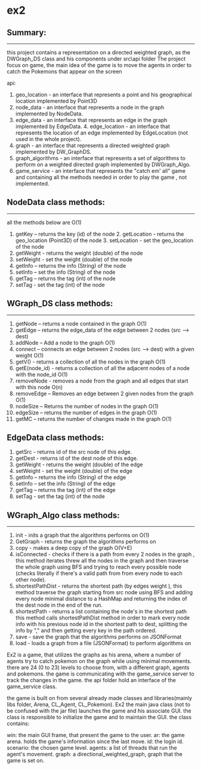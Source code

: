 # ex2

## Summary:
-------
this project contains a representation on a directed weighted graph, as the DWGraph_DS class and his components under src\api folder
The project focus on game, the main idea of the game is to move the agents in order to catch the Pokemons that appear on the screen

api:
1. geo_location - an interface that represents a  point and his geographical location implemented by Point3D
2. node_data - an interface that represents a node in the graph implemented by NodeData.
3. edge_data - an interface that represents an edge in the graph implemented by EdgeData.
4‫.‬ edge‫_‬location ‫-‬ an interface that represents the location of an edge implemented by EdgeLocation (not used in the whole project).
5. graph - an interface that represents a directed weighted graph implemented by DW_GraphDS.
6. graph_algorithms - an interface that represents a set of algorithms to perform on a weighted directed graph implemented by DWGraph_Algo.
7. game_service - an interface that represents the "catch em' all" game and containing all the methods needed in order to play the game , not implemented. 	
 

## NodeData class methods:
------ 
all the methods below are O(1)
1. getKey – returns the key (id) of the node 
2‫.‬ getLocation - returns the geo_location (Point3D) of the node
3‫.‬ setLocation - set the geo_location of the node
4. getWeight - returns the weight (double) of the node
5. setWeight - set the weight (double) of the node
6. getInfo  – returns the info (String) of the node
7. setInfo – set the info (String) of the node 
8. getTag – returns the tag (int) of the node 
9. setTag - set the tag (int) of the node

## WGraph_DS class methods: 
-----
1. getNode – returns a node contained in the graph O(1)
2. getEdge – returns the edge_data of the edge between 2 nodes (src --> dest)
3. addNode – Add a node to the graph O(1)
4. connect – connects an edge between 2 nodes (src --> dest) with a given weight O(1)
5. getV() - returns a collection of all the nodes in the graph O(1)
6. getE(node_id) - returns a collection of all the adjacent nodes of a node with the node_id O(1)
7. removeNode -  removes a node from the graph and all edges that start with this node  O(n)
8. removeEdge – Removes an edge between 2 given nodes from the graph O(1)
9. nodeSize – Returns the number of nodes in the graph O(1)
10. edgeSize – returns the number of edges in the graph O(1)
11. getMC – returns the number of changes made in the graph O(1)
## EdgeData class methods:
1. getSrc - returns id of the src node of this edge.
2. getDest - returns id of the dest node of this edge.
4. getWeight - returns the weight (double) of the edge
5. setWeight - set the weight (double) of the edge
6. getInfo  – returns the info (String) of the edge
7. setInfo – set the info (String) of the edge 
8. getTag – returns the tag (int) of the edge 
9. setTag - set the tag (int) of the node


## WGraph_Algo class methods: 
-----
1. init - inits a graph that the algorithms performs on O(1)
2. GetGraph - returns the graph the algorithms performs on
3. copy - makes a deep copy of the graph O(V+E)
4. isConnected - checks if there is a path from every 2 nodes in the graph ,
this method iterates threw all the nodes in the graph and then traverse the whole graph        using BFS and trying to reach every possible node (checks literally if there's a valid path from from every node to each other node).
5. shortestPathDist - returns the shortest path (by edges weight ),
this method traverse the graph starting from src node using BFS and adding every node minimal distance to a HashMap and returning the index of the dest node in the end of the run.
6. shortestPath - returns a list  containing the node's in the shortest path 
this method calls shortestPathDist method in order to mark every node info with his previous node id in the shortest path to dest, splitting the info by "," and then getting every key in the path ordered.
7. save - save the graph that the algorithms performs on JSONFormat
8. load - loads a graph from a file (JSONFormat) to perform algorithms on

Ex2 is a game, that utilizes the graphs as his arena, where a number of agents try to catch pokemon on the graph while using minimal movements. there are 24 (0 to 23) levels to choose from, with a different graph, agents and pokemons. the game is communicating with the game_service server to track the changes in the game. the api folder hold an interface of the game_service class.

the game is built on from several already made classes and libraries(mainly libs folder, Arena, CL_Agent, CL_Pokemon). 
Ex2
the main java class (not to be confused with the jar file) launches the game and his associate GUI. the class is responsible to initialize the game and to maintain the GUI. the class contains:

win: the main GUI frame, that present the game to the user.
ar: the game arena. holds the game's information since the last move.
id: the login id.
scenario: the chosen game level.
agents: a list of threads that run the agent's movement.
graph: a directional_weighted_graph, graph that the game is set on.
